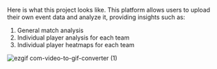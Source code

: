 Here is what this project looks like. This platform allows users to upload their own event data and analyze it, providing insights such as:
1. General match analysis
2. Individual player analysis for each team
3. Individual player heatmaps for each team

![ezgif com-video-to-gif-converter (1)](https://github.com/asheshh-lal/Football-analytics/assets/87692027/92e4b041-f2af-4185-ac05-91f051b68743)
